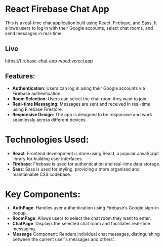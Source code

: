 # React Firebase Chat App
This is a real-time chat application built using React, Firebase, and Sass. It allows users to log in with their Google accounts, select chat rooms, and send messages in real-time.

## Live

https://firebase-chat-app-woad.vercel.app

## Features:
- **Authentication**: Users can log in using their Google accounts via Firebase authentication.
- **Room Selection**: Users can select the chat room they want to join.
- **Real-time Messaging**: Messages are sent and received in real-time using Firebase Firestore.
- **Responsive Design**: The app is designed to be responsive and work seamlessly across different devices.

# Technologies Used:
- **React**: Frontend development is done using React, a popular JavaScript library for building user interfaces.
- **Firebase**: Firebase is used for authentication and real-time data storage.
- **Sass**: Sass is used for styling, providing a more organized and maintainable CSS codebase.

# Key Components:
- **AuthPage**: Handles user authentication using Firebase's Google sign-in popup.
- **RoomPage**: Allows users to select the chat room they want to enter.
- **ChatPage**: Displays the selected chat room and facilitates real-time messaging.
- **Message** Component: Renders individual chat messages, distinguishing between the current user's messages and others'.

